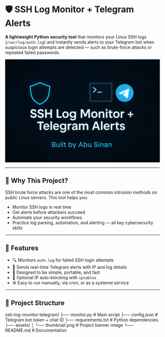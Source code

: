 # 🛡️ SSH Log Monitor + Telegram Alerts

**A lightweight Python security tool** that monitors your Linux SSH logs (`/var/log/auth.log`) and instantly sends alerts to your Telegram bot when suspicious login attempts are detected — such as brute-force attacks or repeated failed passwords.

![SSH Log Monitor + Telegram Alerts](assets/thumbnail.png)

---

## 🚀 Why This Project?

SSH brute force attacks are one of the most common intrusion methods on public Linux servers. This tool helps you:
- Monitor SSH logs in real time
- Get alerts before attackers succeed
- Automate your security workflows
- Practice log parsing, automation, and alerting — all key cybersecurity skills

---

## 🧩 Features

- 🔍 Monitors `auth.log` for failed SSH login attempts
- 📲 Sends real-time Telegram alerts with IP and log details
- 🧠 Designed to be simple, portable, and fast
- 🔐 Optional IP auto-blocking with `iptables`
- ⚙️ Easy to run manually, via cron, or as a systemd service

---

## 📂 Project Structure

ssh-log-monitor-telegram/
 ├── monitor.py           # Main script
 ├── config.json          # Telegram bot token + chat ID
 ├── requirements.txt     # Python dependencies
 ├── assets/
 │   └── thumbnail.png    # Project banner image
 └── README.md            # Documentation